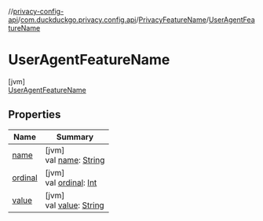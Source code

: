 //[privacy-config-api](../../../../index.md)/[com.duckduckgo.privacy.config.api](../../index.md)/[PrivacyFeatureName](../index.md)/[UserAgentFeatureName](index.md)

# UserAgentFeatureName

[jvm]\
[UserAgentFeatureName](index.md)

## Properties

| Name | Summary |
|---|---|
| [name](index.md#-372974862%2FProperties%2F-1427476829) | [jvm]<br>val [name](index.md#-372974862%2FProperties%2F-1427476829): [String](https://kotlinlang.org/api/latest/jvm/stdlib/kotlin/-string/index.html) |
| [ordinal](index.md#-739389684%2FProperties%2F-1427476829) | [jvm]<br>val [ordinal](index.md#-739389684%2FProperties%2F-1427476829): [Int](https://kotlinlang.org/api/latest/jvm/stdlib/kotlin/-int/index.html) |
| [value](../value.md) | [jvm]<br>val [value](../value.md): [String](https://kotlinlang.org/api/latest/jvm/stdlib/kotlin/-string/index.html) |
